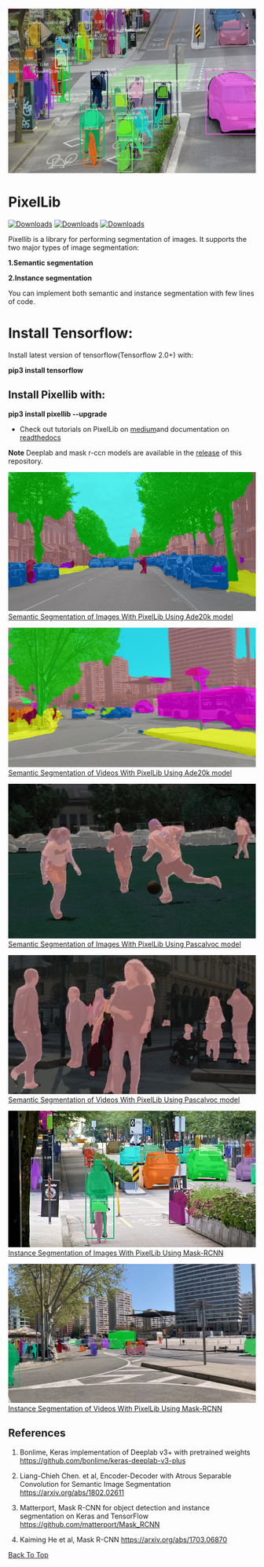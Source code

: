 ![alt_test1](instance_mask/cover.jpg)
# PixelLib 

[![Downloads](https://pepy.tech/badge/pixellib)](https://pepy.tech/project/pixellib)  [![Downloads](https://pepy.tech/badge/pixellib/month)](https://pepy.tech/project/pixellib/month)  [![Downloads](https://pepy.tech/badge/pixellib/week)](https://pepy.tech/project/pixellib/week)

Pixellib is a library for performing segmentation of images. It supports the two major types of image segmentation: 

**1.Semantic segmentation**

**2.Instance segmentation**

You can implement both semantic and instance segmentation with few lines of code.

# Install Tensorflow:

Install latest version of tensorflow(Tensorflow 2.0+) with:

**pip3 install tensorflow**


## Install Pixellib with:
**pip3 install pixellib --upgrade**

* Check out tutorials on PixelLib on [medium](https://medium.com/@olafenwaayoola/image-segmentation-with-six-lines-0f-code-acb870a462e8)and documentation on [readthedocs](https://pixellib.readthedocs.io/en/latest/)


**Note** Deeplab and mask r-ccn models are available  in the [release](https://github.com/ayoolaolafenwa/PixelLib/releases) of this repository.


![alt_test1](Images/ade_overlay.jpg)
[Semantic Segmentation of Images With PixelLib Using Ade20k model](Tutorials/image_ade20k.md)

![alt_test1](Images/ade.png)
[Semantic Segmentation of Videos With PixelLib Using Ade20k model](Tutorials/video_ade20k.md)

![alt_test3](Images/pascal.jpg)
[Semantic Segmentation of Images With PixelLib Using Pascalvoc model](Tutorials/image_pascalvoc.md)

![alt_test1](Images/voc.png)
[Semantic Segmentation of Videos With PixelLib Using Pascalvoc model](Tutorials/video_pascalvoc.md)


![alt_test1](instance_mask/result2.jpg)
[Instance Segmentation of Images With PixelLib Using Mask-RCNN](Tutorials/image_instance.md)

![alt_test1](Images/ins.png)
[Instance Segmentation of Videos With PixelLib Using Mask-RCNN](Tutorials/video_instance.md)


## References
1. Bonlime, Keras implementation of Deeplab v3+ with pretrained weights  https://github.com/bonlime/keras-deeplab-v3-plus

2. Liang-Chieh Chen. et al, Encoder-Decoder with Atrous Separable Convolution for Semantic Image Segmentation https://arxiv.org/abs/1802.02611

3. Matterport, Mask R-CNN for object detection and instance segmentation on Keras and TensorFlow https://github.com/matterport/Mask_RCNN

4. Kaiming He et al, Mask R-CNN https://arxiv.org/abs/1703.06870

[Back To Top](#pixellib)
